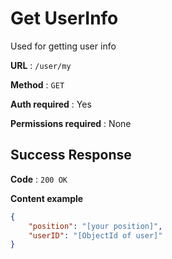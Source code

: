 # Get UserInfo

Used for getting user info

**URL** : `/user/my`

**Method** : `GET`

**Auth required** : Yes

**Permissions required** :  None

## Success Response

**Code** : `200 OK` 

**Content example**

```json
{
    "position": "[your position]",
    "userID": "[ObjectId of user]"
}
```